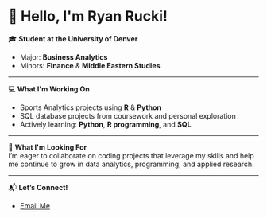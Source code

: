 # 👋 Hello, I'm Ryan Rucki!  

🎓 **Student at the University of Denver**  
- Major: **Business Analytics**  
- Minors: **Finance** & **Middle Eastern Studies**  

---

💻 **What I'm Working On**  
- Sports Analytics projects using **R** & **Python**  
- SQL database projects from coursework and personal exploration  
- Actively learning: **Python**, **R programming**, and **SQL**  

---

🤝 **What I'm Looking For**  
I’m eager to collaborate on coding projects that leverage my skills and help me continue to grow in data analytics, programming, and applied research.  

---

📬 **Let’s Connect!**  
- [Email Me](mailto:Ryan.Rucki@du.edu)
